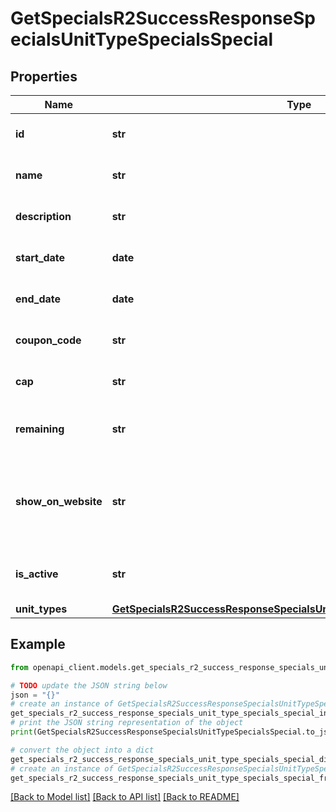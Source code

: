 # GetSpecialsR2SuccessResponseSpecialsUnitTypeSpecialsSpecial


## Properties

Name | Type | Description | Notes
------------ | ------------- | ------------- | -------------
**id** | **str** | The unique ID for the special. | 
**name** | **str** | The name of the special. | 
**description** | **str** | Description of the special. | 
**start_date** | **date** | The start date of the special. | 
**end_date** | **date** | The end date of the special. | 
**coupon_code** | **str** | Coupon code for the special. | 
**cap** | **str** | The cap limit for the special. | 
**remaining** | **str** | The remaining quantity of the special. | 
**show_on_website** | **str** | Flag to indicate if the special should be shown on the website. | 
**is_active** | **str** | Flag to indicate if the special is active. | 
**unit_types** | [**GetSpecialsR2SuccessResponseSpecialsUnitTypeSpecialsSpecialUnitTypes**](GetSpecialsR2SuccessResponseSpecialsUnitTypeSpecialsSpecialUnitTypes.md) |  | 

## Example

```python
from openapi_client.models.get_specials_r2_success_response_specials_unit_type_specials_special import GetSpecialsR2SuccessResponseSpecialsUnitTypeSpecialsSpecial

# TODO update the JSON string below
json = "{}"
# create an instance of GetSpecialsR2SuccessResponseSpecialsUnitTypeSpecialsSpecial from a JSON string
get_specials_r2_success_response_specials_unit_type_specials_special_instance = GetSpecialsR2SuccessResponseSpecialsUnitTypeSpecialsSpecial.from_json(json)
# print the JSON string representation of the object
print(GetSpecialsR2SuccessResponseSpecialsUnitTypeSpecialsSpecial.to_json())

# convert the object into a dict
get_specials_r2_success_response_specials_unit_type_specials_special_dict = get_specials_r2_success_response_specials_unit_type_specials_special_instance.to_dict()
# create an instance of GetSpecialsR2SuccessResponseSpecialsUnitTypeSpecialsSpecial from a dict
get_specials_r2_success_response_specials_unit_type_specials_special_from_dict = GetSpecialsR2SuccessResponseSpecialsUnitTypeSpecialsSpecial.from_dict(get_specials_r2_success_response_specials_unit_type_specials_special_dict)
```
[[Back to Model list]](../README.md#documentation-for-models) [[Back to API list]](../README.md#documentation-for-api-endpoints) [[Back to README]](../README.md)


